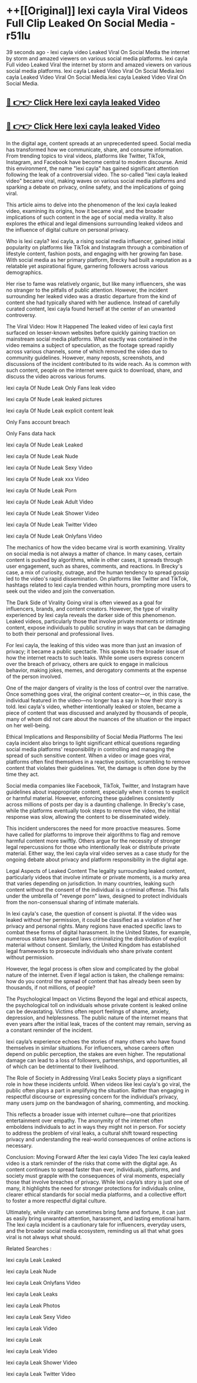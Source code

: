 # ++[[Original]] lexi cayla Viral Videos Full Clip Leaked On Social Media - r51lu<br>

39 seconds ago - lexi cayla video Leaked Viral On Social Media the internet by storm and amazed viewers on various social media platforms.
lexi cayla Full video Leaked Viral the internet by storm and amazed viewers on various social media platforms. lexi cayla Leaked Video Viral On Social Media.lexi cayla Leaked Video Viral On Social Media.lexi cayla Leaked Video Viral On Social Media.<br>


## [🔴 👉👉 Click Here lexi cayla leaked Video ](https://onlyclips.site?title=lexi_cayla&ref=git)

## [🔴 👉👉 Click Here lexi cayla leaked Video ](https://onlyclips.site?title=lexi_cayla&ref=git)

In the digital age, content spreads at an unprecedented speed. Social media has transformed how we communicate, share, and consume information. From trending topics to viral videos, platforms like Twitter, TikTok, Instagram, and Facebook have become central to modern discourse. Amid this environment, the name "lexi cayla" has gained significant attention following the leak of a controversial video. The so-called "lexi cayla leaked video" became viral, making waves on various social media platforms and sparking a debate on privacy, online safety, and the implications of going viral.

This article aims to delve into the phenomenon of the lexi cayla leaked video, examining its origins, how it became viral, and the broader implications of such content in the age of social media virality. It also explores the ethical and legal dimensions surrounding leaked videos and the influence of digital culture on personal privacy.

Who is lexi cayla?
lexi cayla, a rising social media influencer, gained initial popularity on platforms like TikTok and Instagram through a combination of lifestyle content, fashion posts, and engaging with her growing fan base. With social media as her primary platform, Brecky had built a reputation as a relatable yet aspirational figure, garnering followers across various demographics.

Her rise to fame was relatively organic, but like many influencers, she was no stranger to the pitfalls of public attention. However, the incident surrounding her leaked video was a drastic departure from the kind of content she had typically shared with her audience. Instead of carefully curated content, lexi cayla found herself at the center of an unwanted controversy.

The Viral Video: How It Happened
The leaked video of lexi cayla first surfaced on lesser-known websites before quickly gaining traction on mainstream social media platforms. What exactly was contained in the video remains a subject of speculation, as the footage spread rapidly across various channels, some of which removed the video due to community guidelines. However, many reposts, screenshots, and discussions of the incident contributed to its wide reach. As is common with such content, people on the internet were quick to download, share, and discuss the video across various forums.

lexi cayla Of Nude Leak Only Fans leak video

lexi cayla Of Nude Leak leaked pictures

lexi cayla Of Nude Leak explicit content leak

Only Fans account breach

Only Fans data hack

lexi cayla Of Nude Leak Leaked

lexi cayla Of Nude Leak Nude

lexi cayla Of Nude Leak Sexy Video

lexi cayla Of Nude Leak xxx Video

lexi cayla Of Nude Leak Porn

lexi cayla Of Nude Leak Adult Video

lexi cayla Of Nude Leak Shower Video

lexi cayla Of Nude Leak Twitter Video

lexi cayla Of Nude Leak Onlyfans Video

The mechanics of how the video became viral is worth examining. Virality on social media is not always a matter of chance. In many cases, certain content is pushed by algorithms, while in other cases, it spreads through user engagement, such as shares, comments, and reactions. In Brecky's case, a mix of curiosity, outrage, and the human tendency to spread gossip led to the video's rapid dissemination. On platforms like Twitter and TikTok, hashtags related to lexi cayla trended within hours, prompting more users to seek out the video and join the conversation.

The Dark Side of Virality
Going viral is often viewed as a goal for influencers, brands, and content creators. However, the type of virality experienced by lexi cayla reveals the darker side of this phenomenon. Leaked videos, particularly those that involve private moments or intimate content, expose individuals to public scrutiny in ways that can be damaging to both their personal and professional lives.

For lexi cayla, the leaking of this video was more than just an invasion of privacy; it became a public spectacle. This speaks to the broader issue of how the internet reacts to such leaks. While some users express concern over the breach of privacy, others are quick to engage in malicious behavior, making jokes, memes, and derogatory comments at the expense of the person involved.

One of the major dangers of virality is the loss of control over the narrative. Once something goes viral, the original content creator—or, in this case, the individual featured in the video—no longer has a say in how their story is told. lexi cayla's video, whether intentionally leaked or stolen, became a piece of content that was discussed and analyzed by thousands of people, many of whom did not care about the nuances of the situation or the impact on her well-being.

Ethical Implications and Responsibility of Social Media Platforms
The lexi cayla incident also brings to light significant ethical questions regarding social media platforms' responsibility in controlling and managing the spread of such sensitive content. When a video or image goes viral, platforms often find themselves in a reactive position, scrambling to remove content that violates their guidelines. Yet, the damage is often done by the time they act.

Social media companies like Facebook, TikTok, Twitter, and Instagram have guidelines about inappropriate content, especially when it comes to explicit or harmful material. However, enforcing these guidelines consistently across millions of posts per day is a daunting challenge. In Brecky's case, while the platforms eventually took steps to remove the video, the initial response was slow, allowing the content to be disseminated widely.

This incident underscores the need for more proactive measures. Some have called for platforms to improve their algorithms to flag and remove harmful content more swiftly. Others argue for the necessity of stronger legal repercussions for those who intentionally leak or distribute private material. Either way, the lexi cayla viral video serves as a case study for the ongoing debate about privacy and platform responsibility in the digital age.

Legal Aspects of Leaked Content
The legality surrounding leaked content, particularly videos that involve intimate or private moments, is a murky area that varies depending on jurisdiction. In many countries, leaking such content without the consent of the individual is a criminal offense. This falls under the umbrella of "revenge porn" laws, designed to protect individuals from the non-consensual sharing of intimate materials.

In lexi cayla's case, the question of consent is pivotal. If the video was leaked without her permission, it could be classified as a violation of her privacy and personal rights. Many regions have enacted specific laws to combat these forms of digital harassment. In the United States, for example, numerous states have passed laws criminalizing the distribution of explicit material without consent. Similarly, the United Kingdom has established legal frameworks to prosecute individuals who share private content without permission.

However, the legal process is often slow and complicated by the global nature of the internet. Even if legal action is taken, the challenge remains: how do you control the spread of content that has already been seen by thousands, if not millions, of people?

The Psychological Impact on Victims
Beyond the legal and ethical aspects, the psychological toll on individuals whose private content is leaked online can be devastating. Victims often report feelings of shame, anxiety, depression, and helplessness. The public nature of the internet means that even years after the initial leak, traces of the content may remain, serving as a constant reminder of the incident.

lexi cayla’s experience echoes the stories of many others who have found themselves in similar situations. For influencers, whose careers often depend on public perception, the stakes are even higher. The reputational damage can lead to a loss of followers, partnerships, and opportunities, all of which can be detrimental to their livelihood.

The Role of Society in Addressing Viral Leaks
Society plays a significant role in how these incidents unfold. When videos like lexi cayla's go viral, the public often plays a part in amplifying the situation. Rather than engaging in respectful discourse or expressing concern for the individual’s privacy, many users jump on the bandwagon of sharing, commenting, and mocking.

This reflects a broader issue with internet culture—one that prioritizes entertainment over empathy. The anonymity of the internet often emboldens individuals to act in ways they might not in person. For society to address the problem of viral leaks, a cultural shift toward respecting privacy and understanding the real-world consequences of online actions is necessary.

Conclusion: Moving Forward After the lexi cayla Video
The lexi cayla leaked video is a stark reminder of the risks that come with the digital age. As content continues to spread faster than ever, individuals, platforms, and society must grapple with the consequences of viral moments, especially those that involve breaches of privacy. While lexi cayla’s story is just one of many, it highlights the need for stronger protections for individuals online, clearer ethical standards for social media platforms, and a collective effort to foster a more respectful digital culture.

Ultimately, while virality can sometimes bring fame and fortune, it can just as easily bring unwanted attention, harassment, and lasting emotional harm. The lexi cayla incident is a cautionary tale for influencers, everyday users, and the broader social media ecosystem, reminding us all that what goes viral is not always what should.

Related Searches :

lexi cayla Leak Leaked

lexi cayla Leak Nude

lexi cayla Leak Onlyfans Video

lexi cayla Leak Leaks

lexi cayla Leak Photos

lexi cayla Leak Sexy Video

lexi cayla Leak Video

lexi cayla Leak

lexi cayla Leak Video

lexi cayla Leak Shower Video

lexi cayla Leak Twitter Video

